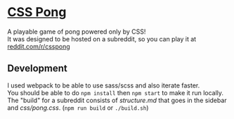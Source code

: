 # [CSS Pong](http://reddit.com/r/csspong)

A playable game of pong powered only by CSS!  
It was designed to be hosted on a subreddit, so you can play it at [reddit.com/r/csspong](http://reddit.com/r/csspong)  


## Development

I used webpack to be able to use sass/scss and also iterate faster.  
You should be able to do `npm install` then `npm start` to make it run locally.  
The "build" for a subreddit consists of _structure.md_ that goes in the sidebar and _css/pong.css_. (`npm run build` or `./build.sh`)